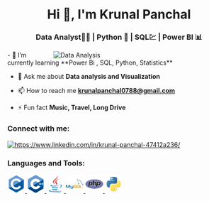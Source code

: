 <h1 align="center">Hi 👋, I'm Krunal Panchal</h1>
<h3 align="center">Data Analyst👨‍💼 | Python 🐍 | SQL💹 | Power BI 📊</h3>
<img align="right" alt="Data Analysis" width="400" src="https://mag.adista.fr/wp-content/uploads/2017/03/big-data.jpg"  >
- 🌱 I’m currently learning **Power Bi , SQL, Python, Statistics**

- 💬 Ask me about **Data analysis and Visualization**

- 📫 How to reach me **krunalpanchal0788@gmail.com**

- ⚡ Fun fact **Music, Travel, Long Drive**

<h3 align="left">Connect with me:</h3>
<p align="left">
<a href="https://linkedin.com/in/https://www.linkedin.com/in/krunal-panchal-47412a236/" target="blank"><img align="center" src="https://raw.githubusercontent.com/rahuldkjain/github-profile-readme-generator/master/src/images/icons/Social/linked-in-alt.svg" alt="https://www.linkedin.com/in/krunal-panchal-47412a236/" height="30" width="40" /></a>
</p>

<h3 align="left">Languages and Tools:</h3>
<p align="left"> <a href="https://www.cprogramming.com/" target="_blank" rel="noreferrer"> <img src="https://raw.githubusercontent.com/devicons/devicon/master/icons/c/c-original.svg" alt="c" width="40" height="40"/> </a> <a href="https://www.w3schools.com/cpp/" target="_blank" rel="noreferrer"> <img src="https://raw.githubusercontent.com/devicons/devicon/master/icons/cplusplus/cplusplus-original.svg" alt="cplusplus" width="40" height="40"/> </a> <a href="https://www.java.com" target="_blank" rel="noreferrer"> <img src="https://raw.githubusercontent.com/devicons/devicon/master/icons/java/java-original.svg" alt="java" width="40" height="40"/> </a> <a href="https://www.mysql.com/" target="_blank" rel="noreferrer"> <img src="https://raw.githubusercontent.com/devicons/devicon/master/icons/mysql/mysql-original-wordmark.svg" alt="mysql" width="40" height="40"/> </a> <a href="https://www.php.net" target="_blank" rel="noreferrer"> <img src="https://raw.githubusercontent.com/devicons/devicon/master/icons/php/php-original.svg" alt="php" width="40" height="40"/> </a> <a href="https://www.python.org" target="_blank" rel="noreferrer"> <img src="https://raw.githubusercontent.com/devicons/devicon/master/icons/python/python-original.svg" alt="python" width="40" height="40"/> </a> </p>
